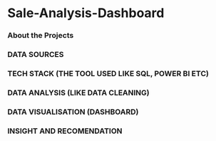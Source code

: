 # Sale-Analysis-Dashboard
### About the Projects
### DATA SOURCES
### TECH STACK (THE TOOL USED LIKE SQL, POWER BI ETC)
### DATA ANALYSIS (LIKE DATA CLEANING)
### DATA VISUALISATION (DASHBOARD)
### INSIGHT AND RECOMENDATION

